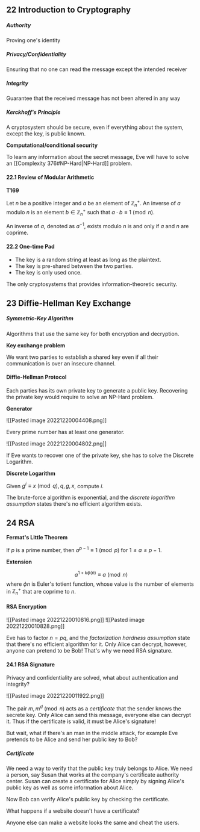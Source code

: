 ## 22 Introduction to Cryptography

##### Authority

Proving one's identity

##### Privacy/Confidentiality

Ensuring that no one can read the message except the intended receiver

##### Integrity

Guarantee that the received message has not been altered in any way

##### Kerckhoff's Principle

A cryptosystem should be secure, even if everything about the system, except the key, is public known.

**Computational/conditional security**

To learn any information about the secret message, Eve will have to solve an [[Complexity 376#NP-Hard|NP-Hard]] problem.

#### 22.1 Review of Modular Arithmetic

**T169**

Let $n$ be a positive integer and $a$ be an element of $\mathbb{Z}_n^+$. An inverse of $a$ modulo $n$ is an element $b \in \mathbb{Z}_n^+$ such that $a \cdot b \equiv 1 \pmod{n}$.

An inverse of $a$, denoted as $a^{-1}$, exists modulo $n$ is and only if $a$ and $n$ are coprime.

#### 22.2 One-time Pad

* The key is a random string at least as long as the plaintext.
* The key is pre-shared between the two parties.
* The key is only used once.

The only cryptosystems that provides information-theoretic security.



## 23 Diffie-Hellman Key Exchange

##### Symmetric-Key Algorithm

Algorithms that use the same key for both encryption and decryption.

**Key exchange problem**

We want two parties to establish a shared key even if all their communication is over an insecure channel.

#### Diffie-Hellman Protocol

Each parties has its own private key to generate a public key. Recovering the private key would require to solve an NP-Hard problem.

**Generator**

![[Pasted image 20221220004408.png]]

Every prime number has at least one generator.

![[Pasted image 20221220004802.png]]

If Eve wants to recover one of the private key, she has to solve the Discrete Logarithm.

**Discrete Logarithm**

Given $g^i \equiv x \pmod{q}, q, g, x$, compute $i$.

The brute-force algorithm is exponential, and the *discrete logarithm assumption* states there's no efficient algorithm exists.



## 24 RSA

**Fermat's Little Theorem**

If $p$ is a prime number, then $a^{p-1} \equiv 1 \pmod{p}$  for $1 \leq a \leq p-1$.

**Extension**

$$
a^{1 + k \phi(n)} \equiv a \pmod{n}
$$
where $\phi{n}$ is Euler's totient function, whose value is the number of elements in $\mathbb{Z}_n^+$ that are coprime to $n$.

#### RSA Encryption

![[Pasted image 20221220010816.png]]
![[Pasted image 20221220010828.png]]

Eve has to factor $n = pq$, and the *factorization hardness assumption* state that there's no efficient algorithm for it. Only Alice can decrypt, however, anyone can pretend to be Bob! That's why we need RSA signature.

#### 24.1 RSA Signature

Privacy and confidentiality are solved, what about authentication and integrity?

![[Pasted image 20221220011922.png]]

The pair $m, m^d \pmod{n}$ acts as a *certificate* that the sender knows the secrete key. Only Alice can send this message, everyone else can decrypt it. Thus if the certificate is valid, it must be Alice's signature!

But wait, what if there's an man in the middle attack, for example Eve pretends to be Alice and send her public key to Bob?

##### Certificate

We need a way to verify that the public key truly belongs to Alice. We need a person, say Susan that works at the company's certificate authority center. Susan can create a certificate for Alice simply by signing Alice's public key as well as some information about Alice.

Now Bob can verify Alice's public key by checking the certificate. 

What happens if a website doesn't have a certificate?

Anyone else can make a website looks the same and cheat the users.
